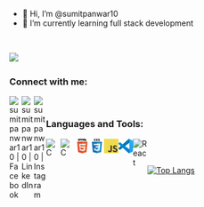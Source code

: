 - 👋 Hi, I’m @sumitpanwar10
- 🌱 I’m currently learning full stack development

<br />

![](https://komarev.com/ghpvc/?username=your-github-sumitpanwar10&color=blueviolet)


### Connect with me:

[<img align="left" alt="sumitpanwar10 | Facebook" width="22px" src="https://i.imgur.com/KacRLOO.png" />](https://facebook.com/sumit.panwar.3701)
[<img align="left" alt="sumitpanwar10  | LinkedIn" width="22px" src="https://i.imgur.com/1gADuIQ.png" />](https://www.linkedin.com/in/sumitpanwar10/)
[<img align="left" alt="sumitpanwar10  | Instagram" width="22px" src="https://i.imgur.com/QqfGKq0.png" />](https://www.instagram.com/sumit_panwar10)

<br />

### Languages and Tools:

<img align="left" alt="C" width="26px" src="https://img.icons8.com/color/48/000000/c-programming.png" />

<img align="left" alt="C" width="26px" src="https://cdn-icons-png.flaticon.com/512/226/226777.png" />

<img align="left" alt="HTML5" width="26px" src="https://raw.githubusercontent.com/github/explore/80688e429a7d4ef2fca1e82350fe8e3517d3494d/topics/html/html.png" />

<img align="left" alt="CSS3" width="26px" src="https://raw.githubusercontent.com/github/explore/80688e429a7d4ef2fca1e82350fe8e3517d3494d/topics/css/css.png" />

<img align="left" alt="Javascript" width="26px" src="https://raw.githubusercontent.com/github/explore/80688e429a7d4ef2fca1e82350fe8e3517d3494d/topics/javascript/javascript.png">

<img align="left" alt="Visual Studio Code" width="26px" src="https://raw.githubusercontent.com/github/explore/80688e429a7d4ef2fca1e82350fe8e3517d3494d/topics/visual-studio-code/visual-studio-code.png" />

<img align="left" alt="React" width="26px" src="https://upload.wikimedia.org/wikipedia/commons/thumb/a/a7/React-icon.svg/2300px-React-icon.svg.png">

<br />

<br />

[![Top Langs](https://github-readme-stats.vercel.app/api/top-langs/?username=anuraghazra&layout=compact&theme=github_dark)](https://github.com/anuraghazra/github-readme-stats)
<br />
